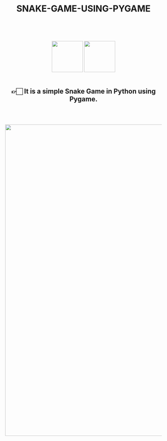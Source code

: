




<div  margintop="100px" align="center"  >

# SNAKE-GAME-USING-PYGAME

<br>
<br>
<br>
<br>
<img width="100" src="https://upload.wikimedia.org/wikipedia/commons/thumb/0/0a/Python.svg/768px-Python.svg.png"> <img  width="100" src="https://camo.githubusercontent.com/1971c0a4f776fb5351c765c37e59630c83cabd52/68747470733a2f2f7777772e707967616d652e6f72672f696d616765732f6c6f676f2e706e67">
<br>
<br>


## 👉🏻 It is a simple Snake Game in Python using Pygame.
<br>
<br>
<br>


<img width="1000"  src="https://media.giphy.com/media/DYPmdPspAp3McsNbM1/giphy.gif">




</div>
